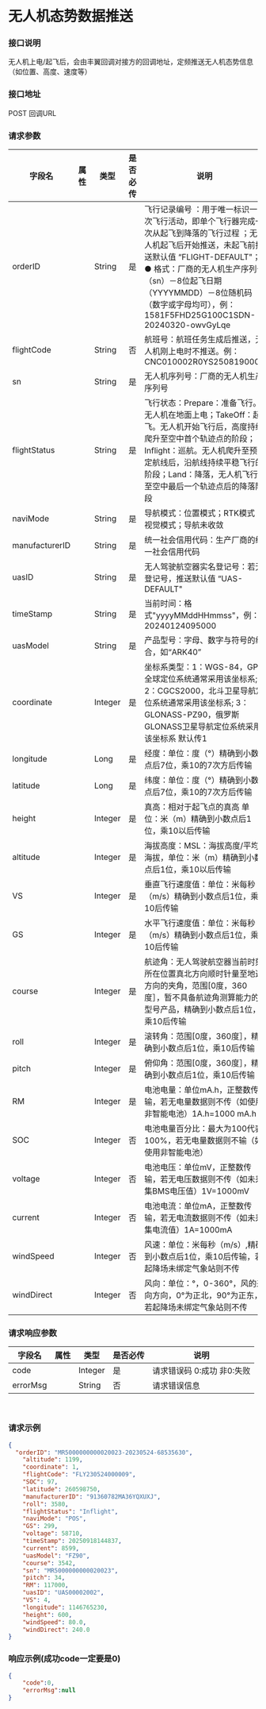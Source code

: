 
# 无人机态势数据推送  


### 接口说明

无人机上电/起飞后，会由丰翼回调对接方的回调地址，定频推送无人机态势信息（如位置、高度、速度等）

### 接口地址

POST
回调URL

### 请求参数

| 字段名         | 属性 | 类型    | 是否必传 | 说明                                                         |
| -------------- | ---- | ------- | -------- | ------------------------------------------------------------ |
| orderID        |      | String  | 是       | 飞行记录编号 ：用于唯一标识一次飞行活动，即单个飞行器完成一次从起飞到降落的飞行过程 ；无人机起飞后开始推送，未起飞前推送默认值 “FLIGHT-DEFAULT"；● 格式：厂商的无人机生产序列号（sn）－8位起飞日期（YYYYMMDD）－8位随机码（数字或字母均可），例：1581F5FHD25G100C1SDN-20240320-owvGyLqe |
| flightCode     |      | String  | 否       | 航班号：航班任务生成后推送，无人机刚上电时不推送。例：CNC010002R0YS250819000B |
| sn             |      | String  | 是       | 无人机序列号：厂商的无人机生产序列号                         |
| flightStatus   |      | String  | 是       | 飞行状态：Prepare：准备飞行。无人机在地面上电；TakeOff：起飞。无人机开始飞行后，高度持续爬升至空中首个轨迹点的阶段；Inflight：巡航。无人机爬升至预定航线后，沿航线持续平稳飞行的阶段；Land：降落，无人机飞行至空中最后一个轨迹点后的降落阶段 |
| naviMode       |      | String  | 是       | 导航模式：位置模式；RTK模式；视觉模式；导航未收敛            |
| manufacturerID |      | String  | 是       | 统一社会信用代码：生产厂商的统一社会信用代码                 |
| uasID          |      | String  | 是       | 无人驾驶航空器实名登记号：若无登记号，推送默认值 “UAS-DEFAULT" |
| timeStamp      |      | String  | 是       | 当前时间：格式"yyyyMMddHHmmss"，例：20240124095000            |
| uasModel       |      | String  | 是       | 产品型号：字母、数字与符号的组合，如“ARK40”                  |
| coordinate     |      | Integer | 是       | 坐标系类型：1：WGS-84，GPS全球定位系统通常采用该坐标系; 2：CGCS2000，北斗卫星导航定位系统通常采用该坐标系; 3：GLONASS-PZ90，俄罗斯GLONASS卫星导航定位系统采用该坐标系 默认传1 |
| longitude      |      | Long    | 是       | 经度：单位：度（°）精确到小数点后7位，乘10的7次方后传输      |
| latitude       |      | Long    | 是       | 纬度：单位：度（°）精确到小数点后7位，乘10的7次方后传输      |
| height         |      | Integer | 是       | 真高：相对于起飞点的真高 单位：米（m）精确到小数点后1位，乘10以后传输 |
| altitude       |      | Integer | 是       | 海拔高度：MSL：海拔高度/平均海拔，单位：米（m）精确到小数点后1位，乘10以后传输 |
| VS             |      | Integer | 是       | 垂直飞行速度值：单位：米每秒（m/s）精确到小数点后1位，乘10后传输 |
| GS             |      | Integer | 是       | 水平飞行速度值：单位：米每秒（m/s）精确到小数点后1位，乘10后传输 |
| course         |      | Integer | 是       | 航迹角：无人驾驶航空器当前时刻所在位置真北方向顺时针量至地速方向的夹角，范围[0度，360度］，暂不具备航迹角测算能力的型号产品，精确到小数点后1位，乘10后传输 |
| roll           |      | Integer | 是       | 滚转角：范围[0度，360度］，精确到小数点后1位，乘10后传输    |
| pitch          |      | Integer | 是       | 俯仰角：范围[0度，360度］，精确到小数点后1位，乘10后传输    |
| RM             |      | Integer | 是       | 电池电量：单位mA.h，正整数传输，若无电量数据则不传（如使用非智能电池）1A.h=1000 mA.h |
| SOC            |      | Integer | 否       | 电池电量百分比：最大为100代表100%，若无电量数据则不输（如使用非智能电池） |
| voltage        |      | Integer | 否       | 电池电压：单位mV，正整数传输，若无电压数据则不传（如未采集BMS电压值）1V=1000mV |
| current        |      | Integer | 否       | 电池电流：单位mA，正整数传输，若无电流数据则不传（如未采集电流值）1A=1000mA |
| windSpeed      |      | Integer | 否       | 风速：单位：米每秒（m/s）,精确到小数点后1位，乘10后传输，若起降场未绑定气象站则不传 |
| windDirect     |      | Integer | 否       | 风向：单位：°，0-360°，风的来向方向，0°为正北，90°为正东，若起降场未绑定气象站则不传 |

### 请求响应参数

| 字段名   | 属性 | 类型    | 是否必传 | 说明                      |
| -------- | ---- | ------- | -------- | ------------------------- |
| code     |      | Integer  | 是       | 请求错误码 0:成功 非0:失败 |
| errorMsg |      | String  | 否       | 请求错误信息              |


​					
### 请求示例
```json
{
  "orderID": "MR5000000000020023-20230524-68535630",
    "altitude": 1199,
    "coordinate": 1,
    "flightCode": "FLY230524000009",
    "SOC": 97,
    "latitude": 260598750,
    "manufacturerID": "91360782MA36YQXUXJ",
    "roll": 3580,
    "flightStatus": "Inflight",
    "naviMode": "POS",
    "GS": 299,
    "voltage": 58710,
    "timeStamp": 20250918144837,
    "current": 8599,
    "uasModel": "FZ90",
    "course": 3542,
    "sn": "MR5000000000020023",
    "pitch": 34,
    "RM": 117000,
    "uasID": "UAS00002002",
    "VS": 4,
    "longitude": 1146765230,
    "height": 600,
    "windSpeed": 80.0,
    "windDirect": 240.0
}
```

### 响应示例(成功code一定要是0)

```json
{
    "code":0,
    "errorMsg":null
}
```
